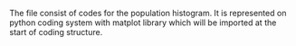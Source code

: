 The file consist of codes for the population histogram. It is represented on python coding system with matplot library which will be imported at the start of coding structure.
